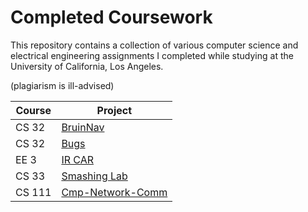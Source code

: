 # Completed Coursework

This repository contains a collection of various computer science and electrical engineering assignments I completed while studying at the University of California, Los Angeles.

(plagiarism is ill-advised)

| Course  | Project |
|---------|---------|
| CS 32 | [BruinNav](https://github.com/rwgriffithv/Completed-Coursework/tree/master/BruinNav-Project) |
| CS 32 | [Bugs](https://github.com/rwgriffithv/Completed-Coursework/tree/master/Bugs-Project) |
| EE 3  | [IR CAR](https://github.com/rwgriffithv/Completed-Coursework/tree/master/Car-Project) |
| CS 33 | [Smashing Lab](https://github.com/rwgriffithv/Completed-Coursework/tree/master/Smashing-Lab) |
| CS 111| [Cmp-Network-Comm](https://github.com/rwgriffithv/Completed-Coursework/tree/master/Compressed-Network-Comm) |
